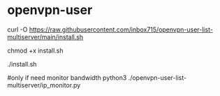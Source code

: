 # openvpn-user
 
 
curl -O https://raw.githubusercontent.com/inbox715/openvpn-user-list-multiserver/main/install.sh

chmod +x install.sh

./install.sh


#only if need monitor bandwidth
python3 ./openvpn-user-list-multiserver/ip_monitor.py

